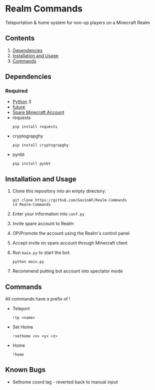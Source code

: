 
# Realm Commands
Teleportation & home system for non-op players on a Minecraft Realm

## Contents
1. [Dependencies](#dependencies)
2. [Installation and Usage](#installation-and-usage)
3. [Commands](#commands)

## Dependencies

### Required
* [Python](http://python.org/) 3
* [future](http://python-future.org)
* [Spare Minecraft Account](http://minecraft.net)
* requests
	```
	pip install requests
	```
* cryptograpghy
	```
	pip install cryptograpghy
	```
* pynbt
	```
	pip install pynbt
	```

## Installation and Usage

1.  Clone this repository into an empty directory:
    ```
    git clone https://github.com/GavinAF/Realm-Commands
    cd Realm-Commands
    ```

2.  Enter your information into `conf.py`

3.  Invite spare account to Realm

4.  OP/Promote the account using the Realm's control panel

5.  Accept invite on spare account through Minecraft client

6.  Run `main.py` to start the bot:
    ```
    python main.py
    ```

7. Recommend putting bot account into spectator mode

## Commands
All commands have a prefix of !

* Teleport
	```
	!tp <name>
	```
* Set Home
	```
	!sethome <x> <y> <z>
	```
* Home
	```
	!home
	```
	
## Known Bugs
* Sethome coord lag - reverted back to manual input

